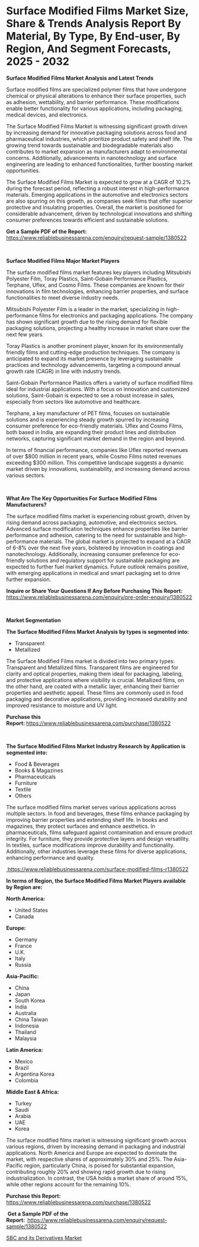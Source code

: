 <p><h1>Surface Modified Films Market Size, Share & Trends Analysis Report By Material, By Type, By End-user, By Region, And Segment Forecasts, 2025 - 2032</h1></p><p><strong>Surface Modified Films Market Analysis and Latest Trends</strong></p>
<p><p>Surface modified films are specialized polymer films that have undergone chemical or physical alterations to enhance their surface properties, such as adhesion, wettability, and barrier performance. These modifications enable better functionality for various applications, including packaging, medical devices, and electronics.</p><p>The Surface Modified Films Market is witnessing significant growth driven by increasing demand for innovative packaging solutions across food and pharmaceutical industries, which prioritize product safety and shelf life. The growing trend towards sustainable and biodegradable materials also contributes to market expansion as manufacturers adapt to environmental concerns. Additionally, advancements in nanotechnology and surface engineering are leading to enhanced functionalities, further boosting market opportunities.</p><p>The Surface Modified Films Market is expected to grow at a CAGR of 10.2% during the forecast period, reflecting a robust interest in high-performance materials. Emerging applications in the automotive and electronics sectors are also spurring on this growth, as companies seek films that offer superior protective and insulating properties. Overall, the market is positioned for considerable advancement, driven by technological innovations and shifting consumer preferences towards efficient and sustainable solutions.</p></p>
<p><strong>Get a Sample PDF of the Report:&nbsp;</strong> <a href="https://www.reliablebusinessarena.com/enquiry/request-sample/1380522?utm_campaign=1891&utm_medium=2&utm_source=Github&utm_content=ia&utm_term=01022025&utm_id=surface-modified-films">https://www.reliablebusinessarena.com/enquiry/request-sample/1380522</a></p>
<p>&nbsp;</p>
<p><strong>Surface Modified Films Major Market Players</strong></p>
<p><p>The surface modified films market features key players including Mitsubishi Polyester Film, Toray Plastics, Saint-Gobain Performance Plastics, Terphane, Uflex, and Cosmo Films. These companies are known for their innovations in film technologies, enhancing barrier properties, and surface functionalities to meet diverse industry needs.</p><p>Mitsubishi Polyester Film is a leader in the market, specializing in high-performance films for electronics and packaging applications. The company has shown significant growth due to the rising demand for flexible packaging solutions, projecting a healthy increase in market share over the next few years.</p><p>Toray Plastics is another prominent player, known for its environmentally friendly films and cutting-edge production techniques. The company is anticipated to expand its market presence by leveraging sustainable practices and technology advancements, targeting a compound annual growth rate (CAGR) in line with industry trends.</p><p>Saint-Gobain Performance Plastics offers a variety of surface modified films ideal for industrial applications. With a focus on innovation and customized solutions, Saint-Gobain is expected to see a robust increase in sales, especially from sectors like automotive and healthcare.</p><p>Terphane, a key manufacturer of PET films, focuses on sustainable solutions and is experiencing steady growth spurred by increasing consumer preference for eco-friendly materials. Uflex and Cosmo Films, both based in India, are expanding their product lines and distribution networks, capturing significant market demand in the region and beyond.</p><p>In terms of financial performance, companies like Uflex reported revenues of over $800 million in recent years, while Cosmo Films noted revenues exceeding $300 million. This competitive landscape suggests a dynamic market driven by innovations, sustainability, and increasing demand across various sectors.</p></p>
<p>&nbsp;</p>
<p><strong>What Are The Key Opportunities For Surface Modified Films Manufacturers?</strong></p>
<p><p>The surface modified films market is experiencing robust growth, driven by rising demand across packaging, automotive, and electronics sectors. Advanced surface modification techniques enhance properties like barrier performance and adhesion, catering to the need for sustainable and high-performance materials. The global market is projected to expand at a CAGR of 6-8% over the next five years, bolstered by innovation in coatings and nanotechnology. Additionally, increasing consumer preference for eco-friendly solutions and regulatory support for sustainable packaging are expected to further fuel market dynamics. Future outlook remains positive, with emerging applications in medical and smart packaging set to drive further expansion.</p></p>
<p><strong>Inquire or Share Your Questions If Any Before Purchasing This Report:</strong> <a href="https://www.reliablebusinessarena.com/enquiry/pre-order-enquiry/1380522?utm_campaign=1891&utm_medium=2&utm_source=Github&utm_content=ia&utm_term=01022025&utm_id=surface-modified-films">https://www.reliablebusinessarena.com/enquiry/pre-order-enquiry/1380522</a></p>
<p>&nbsp;</p>
<p><strong>Market Segmentation</strong></p>
<p><strong>The Surface Modified Films Market Analysis by types is segmented into:</strong></p>
<p><ul><li>Transparent</li><li>Metallized</li></ul></p>
<p><p>The Surface Modified Films market is divided into two primary types: Transparent and Metallized films. Transparent films are engineered for clarity and optical properties, making them ideal for packaging, labeling, and protective applications where visibility is crucial. Metallized films, on the other hand, are coated with a metallic layer, enhancing their barrier properties and aesthetic appeal. These films are commonly used in food packaging and decorative applications, providing increased durability and improved resistance to moisture and UV light.</p></p>
<p><strong>Purchase this Report:&nbsp;</strong><a href="https://www.reliablebusinessarena.com/purchase/1380522?utm_campaign=1891&utm_medium=2&utm_source=Github&utm_content=ia&utm_term=01022025&utm_id=surface-modified-films">https://www.reliablebusinessarena.com/purchase/1380522</a></p>
<p>&nbsp;</p>
<p><strong>The Surface Modified Films Market Industry Research by Application is segmented into:</strong></p>
<p><ul><li>Food & Beverages</li><li>Books & Magazines</li><li>Pharmaceuticals</li><li>Furniture</li><li>Textile</li><li>Others</li></ul></p>
<p><p>The surface modified films market serves various applications across multiple sectors. In food and beverages, these films enhance packaging by improving barrier properties and extending shelf life. In books and magazines, they protect surfaces and enhance aesthetics. In pharmaceuticals, films safeguard against contamination and ensure product integrity. For furniture, they provide protective layers and design versatility. In textiles, surface modifications improve durability and functionality. Additionally, other industries leverage these films for diverse applications, enhancing performance and quality.</p></p>
<p><a href="https://www.reliablebusinessarena.com/surface-modified-films-r1380522?utm_campaign=1891&utm_medium=2&utm_source=Github&utm_content=ia&utm_term=01022025&utm_id=surface-modified-films">&nbsp;https://www.reliablebusinessarena.com/surface-modified-films-r1380522</a></p>
<p><strong>In terms of Region, the Surface Modified Films Market Players available by Region are:</strong></p>
<p>
    <p> <strong> North America: </strong>
        <ul>
            <li>United States</li>
            <li>Canada</li>
        </ul>
        </p> 
    <p> <strong> Europe: </strong>
        <ul>
            <li>Germany</li>
            <li>France</li>
            <li>U.K.</li>
            <li>Italy</li>
            <li>Russia</li>
        </ul>
        </p> 
    <p> <strong> Asia-Pacific: </strong>
        <ul>
            <li>China</li>
            <li>Japan</li>
            <li>South Korea</li>
            <li>India</li>
            <li>Australia</li>
            <li>China Taiwan</li>
            <li>Indonesia</li>
            <li>Thailand</li>
            <li>Malaysia</li>
        </ul>
        </p> 
    <p> <strong> Latin America: </strong>
        <ul>
            <li>Mexico</li>
            <li>Brazil</li>
            <li>Argentina Korea</li>
            <li>Colombia</li>
        </ul>
        </p> 
    <p> <strong> Middle East & Africa: </strong>
        <ul>
            <li>Turkey</li>
            <li>Saudi</li>
            <li>Arabia</li>
            <li>UAE</li>
            <li>Korea</li>
        </ul>
    </p>
    </p>
<p><p>The surface modified films market is witnessing significant growth across various regions, driven by increasing demand in packaging and industrial applications. North America and Europe are expected to dominate the market, with respective shares of approximately 30% and 25%. The Asia-Pacific region, particularly China, is poised for substantial expansion, contributing roughly 20% and showing rapid growth due to rising industrialization. In contrast, the USA holds a market share of around 15%, while other regions account for the remaining 10%.</p></p>
<p><strong>Purchase this Report: </strong><a href="https://www.reliablebusinessarena.com/purchase/1380522?utm_campaign=1891&utm_medium=2&utm_source=Github&utm_content=ia&utm_term=01022025&utm_id=surface-modified-films">https://www.reliablebusinessarena.com/purchase/1380522</a></p>
<p>&nbsp;<strong>Get a Sample PDF of the Report:&nbsp;&nbsp;</strong><a href="https://www.reliablebusinessarena.com/enquiry/request-sample/1380522?utm_campaign=1891&utm_medium=2&utm_source=Github&utm_content=ia&utm_term=01022025&utm_id=surface-modified-films">https://www.reliablebusinessarena.com/enquiry/request-sample/1380522</a></p>
<p><strong></strong></p>
<p><p><a href="https://github.com/Krish2023na/Market-Research-Report-List-7/blob/main/sbc-and-its-derivatives-market.md?utm_campaign=1891&utm_medium=2&utm_source=Github&utm_content=ia&utm_term=01022025&utm_id=surface-modified-films">SBC and its Derivatives Market</a></p></p>